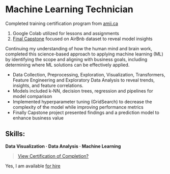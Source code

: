 # Machine Learning Technician

Completed training certification program from [amii.ca](https://www.amii.ca/training/ml-tech-course/)

1. Google Colab utilized for lessons and assignments
2. [Final Capstone](https://github.com/cboyda/MachineLearning/blob/main/Capstone/readme.md) focused on AirBnb dataset to reveal model insights

Continuing my understanding of how the human mind and brain work, completed this science-based approach to applying machine learning (ML) by identifying the scope and aligning with business goals, including determining where ML solutions can be effectively applied.

* Data Collection, Preprocessing, Exploration, Visualization, Transformers, Feature Engineering and Exploratory Data Analysis to reveal trends, insights, and feature correlations. 
* Models included k-NN, decision trees, regression and pipelines for model comparison
* Implemented hyperparameter tuning (GridSearch) to decrease the complexity of the model while improving performance metrics
* Finally Capstone project presented findings and a prediction model to enhance business value


## Skills: 
**Data Visualization · Data Analysis · Machine Learning**

> [View Certification of Completion?](https://www.credential.net/63baef96-a91c-40b5-9e9c-f09c0be3b70f)

Yes, I am available [for hire](https://www.linkedin.com/in/clintonboyda/)
